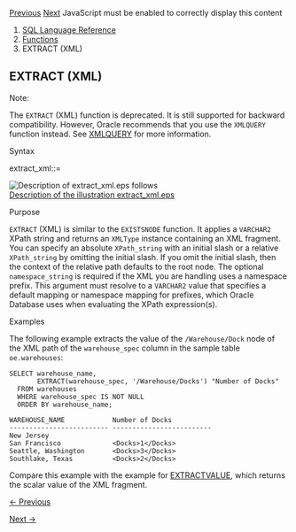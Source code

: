 [Previous](EXTRACT-datetime.md) [Next](EXTRACTVALUE.md) JavaScript must be
enabled to correctly display this content

  1. [SQL Language Reference ](index.md)
  2. [Functions](Functions.md)
  3. EXTRACT (XML) 

## EXTRACT (XML)

Note:

The `EXTRACT` (XML) function is deprecated. It is still supported for backward
compatibility. However, Oracle recommends that you use the `XMLQUERY` function
instead. See
[XMLQUERY](XMLQUERY.md#GUID-9E8D3220-2CF5-4C63-BDC2-0526D57B9CDB) for more
information.

Syntax

extract_xml::=

![Description of extract_xml.eps
follows](https://docs.oracle.com/en/database/oracle/oracle-database/23/sqlrf/img/extract_xml.gif)  
[Description of the illustration extract_xml.eps](img_text/extract_xml.md)

Purpose

`EXTRACT` (XML) is similar to the `EXISTSNODE` function. It applies a
`VARCHAR2` XPath string and returns an `XMLType` instance containing an XML
fragment. You can specify an absolute `XPath_string` with an initial slash or
a relative `XPath_string` by omitting the initial slash. If you omit the
initial slash, then the context of the relative path defaults to the root
node. The optional `namespace_string` is required if the XML you are handling
uses a namespace prefix. This argument must resolve to a `VARCHAR2` value that
specifies a default mapping or namespace mapping for prefixes, which Oracle
Database uses when evaluating the XPath expression(s).

Examples

The following example extracts the value of the `/Warehouse/Dock` node of the
XML path of the `warehouse_spec` column in the sample table `oe.warehouses`:

    
    
    SELECT warehouse_name,
           EXTRACT(warehouse_spec, '/Warehouse/Docks') "Number of Docks"
      FROM warehouses
      WHERE warehouse_spec IS NOT NULL
      ORDER BY warehouse_name;
    
    WAREHOUSE_NAME            Number of Docks
    ------------------------- -------------------------
    New Jersey
    San Francisco             <Docks>1</Docks>
    Seattle, Washington       <Docks>3</Docks>
    Southlake, Texas          <Docks>2</Docks>
    

Compare this example with the example for
[EXTRACTVALUE](EXTRACTVALUE.md#GUID-20AB974B-7544-4F44-B539-787FB6145680),
which returns the scalar value of the XML fragment.


[← Previous](EXTRACT-datetime.md)

[Next →](EXTRACTVALUE.md)
